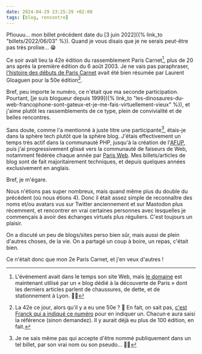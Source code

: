 ```yaml
---
date: 2024-04-29 23:25:29 +02:00
tags: [blog, rencontre]
---
```


Pfiouuu… mon billet précédent date du [3 juin 2022]({% link_to "billets/2022/06/03" %}). Quand je vous disais que je ne serais peut-être pas très prolixe… 😁

Ce soir avait lieu la 42e édition du rassemblement Paris Carnet[^domaine], plus de 20 ans après la première édition du 6 août 2003. Je ne vais pas paraphraser, [l'histoire des débuts de Paris Carnet](https://embruns.net/carnet/blogosphere/paris-carnet-la-50e.html) avait été bien résumée par Laurent Gloaguen pour la 50e édition[^edition].

[^domaine]: L'événement avait dans le temps son site Web, mais [le domaine](https://paris-carnet.org/) est maintenant utilisé par un « blog dédié à la découverte de Paris » dont les derniers articles parlent de chaussures, de dette, et de stationnement à Lyon. 🤷‍♂️

[^edition]: La 42e ce jour, alors qu'il y a eu une 50e ? 🤔 En fait, on sait pas, [c'est Franck qui a indiqué ce numéro](https://open-time.net/post/2024/04/29/Paris-Carnet-n42) pour en indiquer un. Chacun·e aura saisi la référence (sinon demandez). Il y aurait déjà eu plus de 100 édition, en fait.

Bref, peu importe le numéro, ce n'était que ma seconde participation. Pourtant, [je suis blogueur depuis 1999]({% link_to "les-dinosaures-du-web-francophone-sont-gateux-et-je-me-fais-virtuellement-vieux" %}), et j'aime plutôt les rassemblements de ce type, plein de convivialité et de belles rencontres.

Sans doute, comme l'a mentionné à juste titre une participante[^anonyme], étais-je dans la sphère tech plutôt que la sphère blog. J'étais effectivement un temps très actif dans la communauté PHP, jusqu'à la création de l'[AFUP](https://afup.org/home), puis j'ai progressivement glissé vers la communauté de faiseurs de Web, notamment fédérée chaque année par [Paris Web](https://www.paris-web.fr/). Mes billets/articles de blog sont de fait majoritairement techniques, et depuis quelques années exclusivement en anglais.

[^anonyme]: Je ne sais même pas qui accepte d'être nommé publiquement dans un tel billet, par son vrai nom ou son pseudo… 🤷‍♂️

Bref, je m'égare.

Nous n'étions pas super nombreux, mais quand même plus du double du précédent (où nous étions 4). Donc il était assez simple de reconnaître des noms et/ou avatars vus sur Twitter anciennement et sur Mastodon plus récemment, et rencontrer en vrai certaines personnes avec lesquelles je commençais à avoir des échanges virtuels plus réguliers. C'est toujours un plaisir.

On a discuté un peu de blogs/sites perso bien sûr, mais aussi de plein d'autres choses, de la vie. On a partagé un coup à boire, un repas, c'était bien.

Ce n'était donc que mon 2e Paris Carnet, et j'en veux d'autres !
